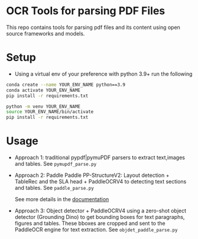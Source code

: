 # OCR Tools for parsing PDF Files

This repo contains tools for parsing pdf files and its content using open source frameworks and models.

# Setup 

- Using a virtual env of your preference with python 3.9+ run the following

```bash
conda create --name YOUR_ENV_NAME python==3.9 
conda activate YOUR_ENV_NAME
pip install -r requirements.txt
```

```bash
python -m venv YOUR_ENV_NAME
source YOUR_ENV_NAME/bin/activate
pip install -r requirements.txt
```

# Usage

- Approach 1: traditional pypdf|pymuPDF parsers to extract text,images and tables. See `pymupdf_parse.py`

- Approach 2: Paddle Paddle PP-StructureV2: Layout detection + TableRec and the SLA head + PaddleOCRV4 to detecting text sections and tables. See `paddle_parse.py`

    See more details in the [documentation](https://github.com/PaddlePaddle/PaddleOCR/blob/main/ppstructure/docs/quickstart_en.md)

- Approach 3: Object detector + PaddleOCRV4 using a zero-shot object detector (Grounding Dino) to get bounding boxes for text paragraphs, figures and tables. These bboxes are cropped and sent to the PaddleOCR engine for text extraction. See `objdet_paddle_parse.py`